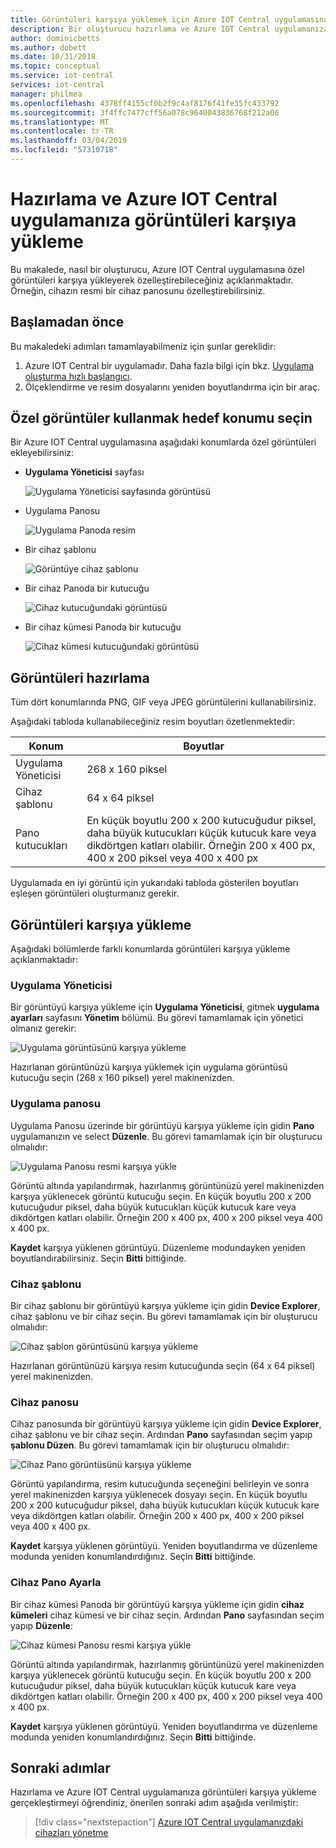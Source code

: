 ```yaml
---
title: Görüntüleri karşıya yüklemek için Azure IOT Central uygulamasına | Microsoft Docs
description: Bir oluşturucu hazırlama ve Azure IOT Central uygulamanıza görüntüleri karşıya yükleme hakkında bilgi edinin.
author: dominicbetts
ms.author: dobett
ms.date: 10/31/2018
ms.topic: conceptual
ms.service: iot-central
services: iot-central
manager: philmea
ms.openlocfilehash: 4378ff4155cf0b2f9c4af8176f41fe35fc433792
ms.sourcegitcommit: 3f4ffc7477cff56a078c9640043836768f212a06
ms.translationtype: MT
ms.contentlocale: tr-TR
ms.lasthandoff: 03/04/2019
ms.locfileid: "57310718"
---
```

# <a name="prepare-and-upload-images-to-your-azure-iot-central-application"></a>Hazırlama ve Azure IOT Central uygulamanıza görüntüleri karşıya yükleme

Bu makalede, nasıl bir oluşturucu, Azure IOT Central uygulamasına özel görüntüleri karşıya yükleyerek özelleştirebileceğiniz açıklanmaktadır. Örneğin, cihazın resmi bir cihaz panosunu özelleştirebilirsiniz.

## <a name="before-you-begin"></a>Başlamadan önce

Bu makaledeki adımları tamamlayabilmeniz için şunlar gereklidir:

1. Azure IOT Central bir uygulamadır. Daha fazla bilgi için bkz. [Uygulama oluşturma hızlı başlangıcı](quick-deploy-iot-central.md).
1. Ölçeklendirme ve resim dosyalarını yeniden boyutlandırma için bir araç.

## <a name="choose-where-to-use-custom-images"></a>Özel görüntüler kullanmak hedef konumu seçin

Bir Azure IOT Central uygulamasına aşağıdaki konumlarda özel görüntüleri ekleyebilirsiniz:

* **Uygulama Yöneticisi** sayfası

    ![Uygulama Yöneticisi sayfasında görüntüsü](media/howto-prepare-images/applicationmanager.png)

* Uygulama Panosu

    ![Uygulama Panoda resim](media/howto-prepare-images/homepage.png)

* Bir cihaz şablonu

    ![Görüntüye cihaz şablonu](media/howto-prepare-images/devicetemplate.png)

* Bir cihaz Panoda bir kutucuğu

    ![Cihaz kutucuğundaki görüntüsü](media/howto-prepare-images/devicetile.png)

* Bir cihaz kümesi Panoda bir kutucuğu

    ![Cihaz kümesi kutucuğundaki görüntüsü](media/howto-prepare-images/devicesettile.png)

## <a name="prepare-the-images"></a>Görüntüleri hazırlama

Tüm dört konumlarında PNG, GIF veya JPEG görüntülerini kullanabilirsiniz.

Aşağıdaki tabloda kullanabileceğiniz resim boyutları özetlenmektedir:

| Konum | Boyutlar |
| -------- | ------ |
| Uygulama Yöneticisi | 268 x 160 piksel |
| Cihaz şablonu | 64 x 64 piksel |
| Pano kutucukları | En küçük boyutlu 200 x 200 kutucuğudur piksel, daha büyük kutucukları küçük kutucuk kare veya dikdörtgen katları olabilir. Örneğin 200 x 400 px, 400 x 200 piksel veya 400 x 400 px |

Uygulamada en iyi görüntü için yukarıdaki tabloda gösterilen boyutları eşleşen görüntüleri oluşturmanız gerekir.

## <a name="upload-the-images"></a>Görüntüleri karşıya yükleme

Aşağıdaki bölümlerde farklı konumlarda görüntüleri karşıya yükleme açıklanmaktadır:

### <a name="application-manager"></a>Uygulama Yöneticisi

Bir görüntüyü karşıya yükleme için **Uygulama Yöneticisi**, gitmek **uygulama ayarları** sayfasını **Yönetim** bölümü. Bu görevi tamamlamak için yönetici olmanız gerekir:

![Uygulama görüntüsünü karşıya yükleme](media/howto-prepare-images/uploadapplicationmanager.png)

Hazırlanan görüntünüzü karşıya yüklemek için uygulama görüntüsü kutucuğu seçin (268 x 160 piksel) yerel makinenizden.

### <a name="application-dashboard"></a>Uygulama panosu

Uygulama Panosu üzerinde bir görüntüyü karşıya yükleme için gidin **Pano** uygulamanızın ve select **Düzenle**. Bu görevi tamamlamak için bir oluşturucu olmalıdır:

![Uygulama Panosu resmi karşıya yükle](media/howto-prepare-images/uploadhomepage.png)

Görüntü altında yapılandırmak, hazırlanmış görüntünüzü yerel makinenizden karşıya yüklenecek görüntü kutucuğu seçin. En küçük boyutlu 200 x 200 kutucuğudur piksel, daha büyük kutucukları küçük kutucuk kare veya dikdörtgen katları olabilir. Örneğin 200 x 400 px, 400 x 200 piksel veya 400 x 400 px.

**Kaydet** karşıya yüklenen görüntüyü. Düzenleme modundayken yeniden boyutlandırabilirsiniz. Seçin **Bitti** bittiğinde.

### <a name="device-template"></a>Cihaz şablonu

Bir cihaz şablonu bir görüntüyü karşıya yükleme için gidin **Device Explorer**, cihaz şablonu ve bir cihaz seçin. Bu görevi tamamlamak için bir oluşturucu olmalıdır:

![Cihaz şablon görüntüsünü karşıya yükleme](media/howto-prepare-images/uploaddevicetemplate.png)

Hazırlanan görüntünüzü karşıya resim kutucuğunda seçin (64 x 64 piksel) yerel makinenizden. 

### <a name="device-dashboard"></a>Cihaz panosu

Cihaz panosunda bir görüntüyü karşıya yükleme için gidin **Device Explorer**, cihaz şablonu ve bir cihaz seçin. Ardından **Pano** sayfasından seçim yapıp **şablonu Düzen**. Bu görevi tamamlamak için bir oluşturucu olmalıdır:

![Cihaz Pano görüntüsünü karşıya yükleme](media/howto-prepare-images/uploaddevicedashboard.png)

Görüntü yapılandırma, resim kutucuğunda seçeneğini belirleyin ve sonra yerel makinenizden karşıya yüklenecek dosyayı seçin. En küçük boyutlu 200 x 200 kutucuğudur piksel, daha büyük kutucukları küçük kutucuk kare veya dikdörtgen katları olabilir. Örneğin 200 x 400 px, 400 x 200 piksel veya 400 x 400 px.

**Kaydet** karşıya yüklenen görüntüyü. Yeniden boyutlandırma ve düzenleme modunda yeniden konumlandırdığınız. Seçin **Bitti** bittiğinde.

### <a name="device-set-dashboard"></a>Cihaz Pano Ayarla

Bir cihaz kümesi Panoda bir görüntüyü karşıya yükleme için gidin **cihaz kümeleri** cihaz kümesi ve bir cihaz seçin. Ardından **Pano** sayfasından seçim yapıp **Düzenle**:

![Cihaz kümesi Panosu resmi karşıya yükle](media/howto-prepare-images/uploaddevicesetdashboard.png)

Görüntü altında yapılandırmak, hazırlanmış görüntünüzü yerel makinenizden karşıya yüklenecek görüntü kutucuğu seçin. En küçük boyutlu 200 x 200 kutucuğudur piksel, daha büyük kutucukları küçük kutucuk kare veya dikdörtgen katları olabilir. Örneğin 200 x 400 px, 400 x 200 piksel veya 400 x 400 px.

**Kaydet** karşıya yüklenen görüntüyü. Yeniden boyutlandırma ve düzenleme modunda yeniden konumlandırdığınız. Seçin **Bitti** bittiğinde.

## <a name="next-steps"></a>Sonraki adımlar

Hazırlama ve Azure IOT Central uygulamanıza görüntüleri karşıya yükleme gerçekleştirmeyi öğrendiniz, önerilen sonraki adım aşağıda verilmiştir:

> [!div class="nextstepaction"]
> [Azure IOT Central uygulamanızdaki cihazları yönetme](howto-manage-devices.md)